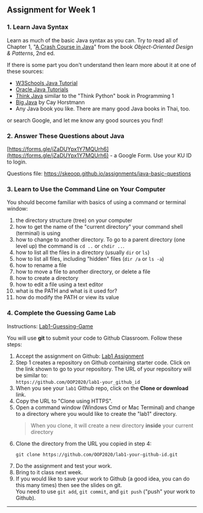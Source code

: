## Assignment for Week 1

### 1. Learn Java Syntax

Learn as much of the basic Java syntax as you can.
Try to read all of Chapter 1, "[A Crash Course in Java](../docs/OODP-Chapter1.pdf)"
from the book *Object-Oriented Design & Patterns*, 2nd ed.

If there is some part you don't understand then learn more about it at one of these sources:

* [W3Schools Java Tutorial](https://www.w3schools.com/java/default.asp)
* [Oracle Java Tutorials](https://docs.oracle.com/javase/tutorial/)
* [Think Java][ThinkJava] similar to the "Think Python" book in Programming 1
* [Big Java][OOBOOKS] by Cay Horstmann
* Any Java book you like. There are many good Java books in Thai, too.

or search Google, and let me know any good sources you find!


### 2. Answer These Questions about Java

[https://forms.gle/jZaDUYpx1Y7MQUrh6](https://forms.gle/jZaDUYpx1Y7MQUrh6) - a Google Form. Use your KU ID to login.

Questions file: https://skeoop.github.io/assignments/java-basic-questions

### 3. Learn to Use the Command Line on Your Computer

You should become familiar with basics of using a command or terminal window:

1. the directory structure (tree) on your computer
2. how to get the name of the "current directory" your command shell (terminal) is using
3. how to change to another directory.  To go to a parent directory (one level up) the command is `cd ..` or `chdir ..`. 
4. how to list all the files in a directory (usually `dir` or `ls`)
5. how to list all files, including "hidden" files (`dir /a` or `ls -a`)
6. how to rename a file
7. how to move a file to another directory, or delete a file
8. how to create a directory
9. how to edit a file using a text editor
10. what is the PATH and what is it used for?
11. how do modify the PATH or view its value


### 4. Complete the Guessing Game Lab

Instructions: [Lab1-Guessing-Game](https://skeoop.github.io/labs/Lab1-Guessing-Game.pdf)

You will use **git** to submit your code to Github Classroom.
Follow these steps:

1. Accept the assignment on Github: [Lab1 Assignment](http://bit.ly/OOP2020-lab1)
2. Step 1 creates a repository on Github containing starter code.  Click on the link shown to go to your repository.  The URL of your repository will be similar to:    
   `https://github.com/OOP2020/lab1-your_github_id`
3. When you see your `lab1` Github repo, click on the **Clone or download** link.  
4. Copy the URL to "Clone using HTTPS".
5. Open a command window (Windows Cmd or Mac Terminal) and change to a directory where you would like to create the "lab1"  directory.
    > When you clone, it will create a new directory **inside** your current directory
6. Clone the directory from the URL you copied in step 4:
    ```
    git clone https://github.com/OOP2020/lab1-your-github-id.git
    ```
7. Do the assignment and test your work.
8. Bring to it class next week.
9. If you would like to save your work to Github (a good idea, you can do this many times) then see the slides on git.  
   You need to use `git add`, `git commit`, and `git push` ("push" your work to Github).


---
[ThinkJava]: https://greenteapress.com/wp/think-java/
[OOBOOKS]: https://se.cpe.ku.ac.th/doc/books/
